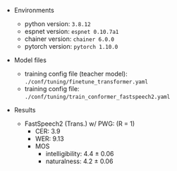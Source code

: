 - Environments
  - python version: `3.8.12`
  - espnet version: `espnet 0.10.7a1`
  - chainer version: `chainer 6.0.0`
  - pytorch version: `pytorch 1.10.0`

- Model files 
    - training config file (teacher model): `./conf/tuning/finetune_transformer.yaml`
    - training config file: `./conf/tuning/train_conformer_fastspeech2.yaml`
 
- Results 
  - FastSpeech2 (Trans.) w/ PWG: (R = 1) 
      - CER: 3.9
      - WER: 9.13
      - MOS
        - intelligibility: 4.4 ± 0.06
        - naturalness: 4.2 ± 0.06
